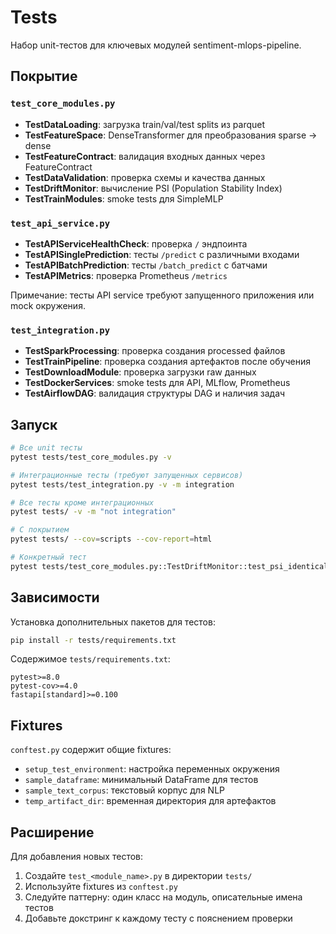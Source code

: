 # Tests

Набор unit-тестов для ключевых модулей sentiment-mlops-pipeline.

## Покрытие

### `test_core_modules.py`

- **TestDataLoading**: загрузка train/val/test splits из parquet
- **TestFeatureSpace**: DenseTransformer для преобразования sparse → dense
- **TestFeatureContract**: валидация входных данных через FeatureContract
- **TestDataValidation**: проверка схемы и качества данных
- **TestDriftMonitor**: вычисление PSI (Population Stability Index)
- **TestTrainModules**: smoke tests для SimpleMLP

### `test_api_service.py`

- **TestAPIServiceHealthCheck**: проверка `/` эндпоинта
- **TestAPISinglePrediction**: тесты `/predict` с различными входами
- **TestAPIBatchPrediction**: тесты `/batch_predict` с батчами
- **TestAPIMetrics**: проверка Prometheus `/metrics`

Примечание: тесты API service требуют запущенного приложения или mock окружения.

### `test_integration.py`

- **TestSparkProcessing**: проверка создания processed файлов
- **TestTrainPipeline**: проверка создания артефактов после обучения
- **TestDownloadModule**: проверка загрузки raw данных
- **TestDockerServices**: smoke tests для API, MLflow, Prometheus
- **TestAirflowDAG**: валидация структуры DAG и наличия задач

## Запуск

```bash
# Все unit тесты
pytest tests/test_core_modules.py -v

# Интеграционные тесты (требуют запущенных сервисов)
pytest tests/test_integration.py -v -m integration

# Все тесты кроме интеграционных
pytest tests/ -v -m "not integration"

# С покрытием
pytest tests/ --cov=scripts --cov-report=html

# Конкретный тест
pytest tests/test_core_modules.py::TestDriftMonitor::test_psi_identical_distributions_returns_zero -v
```

## Зависимости

Установка дополнительных пакетов для тестов:

```bash
pip install -r tests/requirements.txt
```

Содержимое `tests/requirements.txt`:

```
pytest>=8.0
pytest-cov>=4.0
fastapi[standard]>=0.100
```

## Fixtures

`conftest.py` содержит общие fixtures:

- `setup_test_environment`: настройка переменных окружения
- `sample_dataframe`: минимальный DataFrame для тестов
- `sample_text_corpus`: текстовый корпус для NLP
- `temp_artifact_dir`: временная директория для артефактов

## Расширение

Для добавления новых тестов:

1. Создайте `test_<module_name>.py` в директории `tests/`
2. Используйте fixtures из `conftest.py`
3. Следуйте паттерну: один класс на модуль, описательные имена тестов
4. Добавьте докстринг к каждому тесту с пояснением проверки
